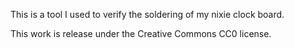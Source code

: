 This is a tool I used to verify the soldering of my nixie clock board.

This work is release under the Creative Commons CC0 license.
